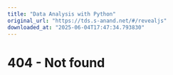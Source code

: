 ```yaml
---
title: "Data Analysis with Python"
original_url: "https://tds.s-anand.net/#/revealjs"
downloaded_at: "2025-06-04T17:47:34.793830"
---
```


404 - Not found
===============